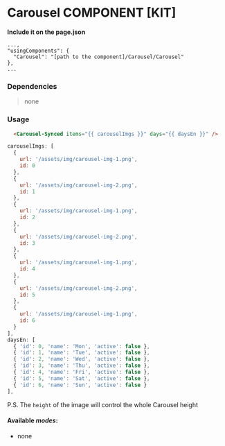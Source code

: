 # Carousel COMPONENT [KIT]

**Include it on the page.json**
```
...,
"usingComponents": {
  "Carousel": "[path to the component]/Carousel/Carousel"
},
...
```
### Dependencies
> none

### Usage

```html
  <Carousel-Synced items="{{ carouselImgs }}" days="{{ daysEn }}" />
```
```js
carouselImgs: [
  {
    url: '/assets/img/carousel-img-1.png',
    id: 0
  },
  {
    url: '/assets/img/carousel-img-2.png',
    id: 1
  },
  {
    url: '/assets/img/carousel-img-1.png',
    id: 2
  },
  {
    url: '/assets/img/carousel-img-2.png',
    id: 3
  },
  {
    url: '/assets/img/carousel-img-1.png',
    id: 4
  },
  {
    url: '/assets/img/carousel-img-2.png',
    id: 5
  },
  {
    url: '/assets/img/carousel-img-1.png',
    id: 6
  }
],
daysEn: [
  { 'id': 0, 'name': 'Mon', 'active': false },
  { 'id': 1, 'name': 'Tue', 'active': false },
  { 'id': 2, 'name': 'Wed', 'active': false },
  { 'id': 3, 'name': 'Thu', 'active': false },
  { 'id': 4, 'name': 'Fri', 'active': false },
  { 'id': 5, 'name': 'Sat', 'active': false },
  { 'id': 6, 'name': 'Sun', 'active': false }
],
```
P.S. The `height` of the image will control the whole Carousel height

#### Available *modes*:
- none

